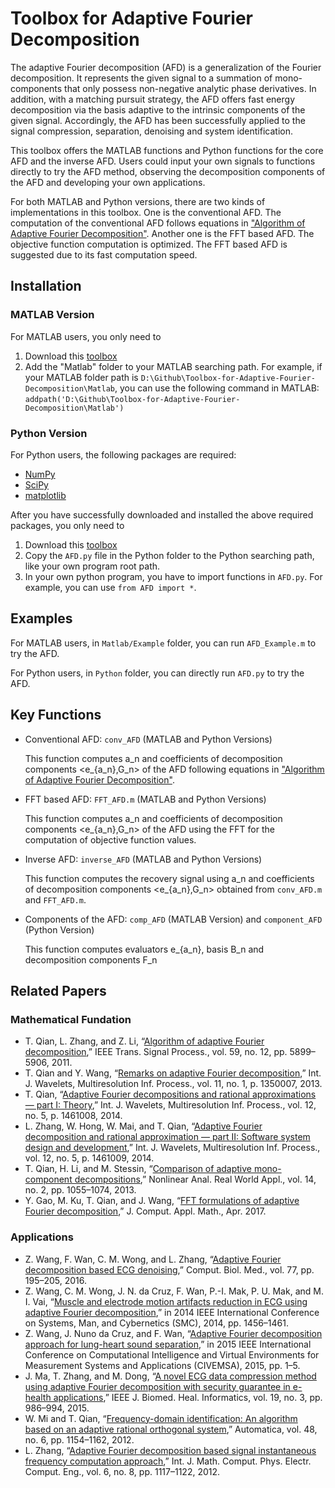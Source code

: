 # Toolbox for Adaptive Fourier Decomposition

The adaptive Fourier decomposition (AFD) is a generalization of the Fourier decomposition. It represents the given signal to a summation of mono-components that only possess non-negative analytic phase derivatives. In addition, with a matching pursuit strategy, the AFD offers fast energy decomposition via the basis adaptive to the intrinsic components of the given signal. Accordingly, the AFD has been successfully applied to the signal compression, separation, denoising and system identification.

This toolbox offers the MATLAB functions and Python functions for the core AFD and the inverse AFD. Users could input your own signals to functions directly to try the AFD method, observing the decomposition components of the AFD and developing your own applications.

For both MATLAB and Python versions, there are two kinds of implementations in this toolbox. One is the conventional AFD. The computation of the conventional AFD follows equations in ["Algorithm of Adaptive Fourier Decomposition"](http://ieeexplore.ieee.org/document/6021385/). Another one is the FFT based AFD. The objective function computation is optimized. The FFT based AFD is suggested due to its fast computation speed.

## Installation

### MATLAB Version

For MATLAB users, you only need to

1. Download this [toolbox](https://github.com/pikipity/Toolbox-for-Adaptive-Fourier-Decomposition/archive/master.zip)
2. Add the "Matlab" folder to your MATLAB searching path. For example, if your MATLAB folder path is `D:\Github\Toolbox-for-Adaptive-Fourier-Decomposition\Matlab`, you can use the following command in MATLAB: `addpath('D:\Github\Toolbox-for-Adaptive-Fourier-Decomposition\Matlab')`

### Python Version

For Python users, the following packages are required:

+ [NumPy](http://www.numpy.org/)
+ [SciPy](https://www.scipy.org/)
+ [matplotlib](http://matplotlib.org/)

After you have successfully downloaded and installed the above required packages, you only need to

1. Download this [toolbox](https://github.com/pikipity/Toolbox-for-Adaptive-Fourier-Decomposition/archive/master.zip)
2. Copy the `AFD.py` file in the Python folder to the Python searching path, like your own program root path.
3. In your own python program, you have to import functions in `AFD.py`. For example, you can use `from AFD import *`.

## Examples

For MATLAB users, in `Matlab/Example` folder, you can run `AFD_Example.m` to try the AFD.

For Python users, in `Python` folder, you can directly run `AFD.py` to try the AFD.

## Key Functions

+ Conventional AFD: `conv_AFD` (MATLAB and Python Versions)

  This function computes a_n and coefficients of decomposition components <e_{a_n},G_n> of the AFD following equations in ["Algorithm of Adaptive Fourier Decomposition"](http://ieeexplore.ieee.org/document/6021385/).
+ FFT based AFD: `FFT_AFD.m` (MATLAB and Python Versions)

  This function computes a_n and coefficients of decomposition components <e_{a_n},G_n> of the AFD using the FFT for the computation of objective function values.
+ Inverse AFD: `inverse_AFD` (MATLAB and Python Versions)

  This function computes the recovery signal using a_n and coefficients of decomposition components <e_{a_n},G_n> obtained from `conv_AFD.m` and `FFT_AFD.m`.
+ Components of the AFD: `comp_AFD` (MATLAB Version) and `component_AFD` (Python Version)

  This function computes evaluators e_{a_n}, basis B_n and decomposition components F_n

## Related Papers

### Mathematical Fundation

+ T. Qian, L. Zhang, and Z. Li, “[Algorithm of adaptive Fourier decomposition](http://ieeexplore.ieee.org/document/6021385/),” IEEE Trans. Signal Process., vol. 59, no. 12, pp. 5899–5906, 2011.
+ T. Qian and Y. Wang, “[Remarks on adaptive Fourier decomposition](http://www.worldscientific.com/doi/pdf/10.1142/S0219691313500070),” Int. J. Wavelets, Multiresolution Inf. Process., vol. 11, no. 1, p. 1350007, 2013.
+ T. Qian, “[Adaptive Fourier decompositions and rational approximations — part I: Theory](http://www.worldscientific.com/doi/pdf/10.1142/S0219691314610086),” Int. J. Wavelets, Multiresolution Inf. Process., vol. 12, no. 5, p. 1461008, 2014.
+ L. Zhang, W. Hong, W. Mai, and T. Qian, “[Adaptive Fourier decomposition and rational approximation — part II: Software system design and development](http://www.worldscientific.com/doi/pdf/10.1142/S0219691314610098),” Int. J. Wavelets, Multiresolution Inf. Process., vol. 12, no. 5, p. 1461009, 2014.
+ T. Qian, H. Li, and M. Stessin, “[Comparison of adaptive mono-component decompositions](http://www.sciencedirect.com/science/article/pii/S1468121812001770),” Nonlinear Anal. Real World Appl., vol. 14, no. 2, pp. 1055–1074, 2013.
+ Y. Gao, M. Ku, T. Qian, and J. Wang, “[FFT formulations of adaptive Fourier decomposition](http://www.sciencedirect.com/science/article/pii/S0377042717302005),” J. Comput. Appl. Math., Apr. 2017.

### Applications

+ Z. Wang, F. Wan, C. M. Wong, and L. Zhang, “[Adaptive Fourier decomposition based ECG denoising](http://www.sciencedirect.com/science/article/pii/S0010482516302104),” Comput. Biol. Med., vol. 77, pp. 195–205, 2016.
+ Z. Wang, C. M. Wong, J. N. da Cruz, F. Wan, P.-I. Mak, P. U. Mak, and M. I. Vai, “[Muscle and electrode motion artifacts reduction in ECG using adaptive Fourier decomposition](http://ieeexplore.ieee.org/document/6974120/),” in 2014 IEEE International Conference on Systems, Man, and Cybernetics (SMC), 2014, pp. 1456–1461.
+ Z. Wang, J. Nuno da Cruz, and F. Wan, “[Adaptive Fourier decomposition approach for lung-heart sound separation](http://ieeexplore.ieee.org/document/7158631/),” in 2015 IEEE International Conference on Computational Intelligence and Virtual Environments for Measurement Systems and Applications (CIVEMSA), 2015, pp. 1–5.
+ J. Ma, T. Zhang, and M. Dong, “[A novel ECG data compression method using adaptive Fourier decomposition with security guarantee in e-health applications](http://ieeexplore.ieee.org/document/6897915/),” IEEE J. Biomed. Heal. Informatics, vol. 19, no. 3, pp. 986–994, 2015.
+ W. Mi and T. Qian, “[Frequency-domain identification: An algorithm based on an adaptive rational orthogonal system](http://www.sciencedirect.com/science/article/pii/S0005109812000982),” Automatica, vol. 48, no. 6, pp. 1154–1162, 2012.
+ L. Zhang, “[Adaptive Fourier decomposition based signal instantaneous frequency computation approach](http://waset.org/publications/2536/adaptive-fourier-decomposition-based-signal-instantaneous-frequency-computation-approach),” Int. J. Math. Comput. Phys. Electr. Comput. Eng., vol. 6, no. 8, pp. 1117–1122, 2012.
